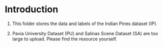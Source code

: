 # Introduction

1. This folder stores the data and labels of the Indian Pines dataset (IP).

2. Pavia University Dataset (PU) and Salinas Scene Dataset (SA) are too large to upload. Please find the resource yourself.
